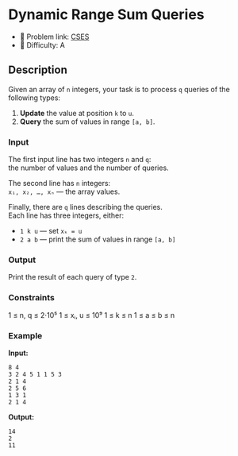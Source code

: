 # Dynamic Range Sum Queries

- 🧩 Problem link: [CSES](https://cses.fi/alon/task/1648)
- 🚦 Difficulty: A

## Description

Given an array of `n` integers, your task is to process `q` queries of the following types:

1. **Update** the value at position `k` to `u`.
2. **Query** the sum of values in range `[a, b]`.

### Input

The first input line has two integers `n` and `q`:  
the number of values and the number of queries.

The second line has `n` integers:  
`x₁, x₂, …, xₙ` — the array values.

Finally, there are `q` lines describing the queries.  
Each line has three integers, either:

- `1 k u` — set `xₖ = u`
- `2 a b` — print the sum of values in range `[a, b]`

### Output

Print the result of each query of type `2`.

### Constraints

1 ≤ n, q ≤ 2⋅10⁵
1 ≤ xᵢ, u ≤ 10⁹
1 ≤ k ≤ n
1 ≤ a ≤ b ≤ n

### Example

**Input:**

```
8 4
3 2 4 5 1 1 5 3
2 1 4
2 5 6
1 3 1
2 1 4
```

**Output:**

```
14
2
11
```
